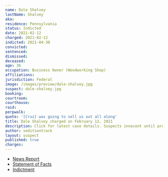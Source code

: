```yaml
---
name: Dale Shalvey
lastName: Shalvey
aka:
residence: Pennsylvania
status: Indicted
date: 2021-02-12
charged: 2021-02-12
indicted: 2021-04-30
convicted: 
sentenced: 
dismissed: 
deceased:
age: 36
occupation: Business Owner (Woodworking Shop)
affiliations:
jurisdiction: Federal
image: /images/preview/dale-shalvey.jpg
suspect: dale-shalvey.jpg
booking:
courtroom:
courthouse:
raid:
perpwalk:
quote: '[Cruz] was going to sell us out all along'
title: Dale Shalvey charged on February 12, 2021
description: Click for latest case details. Suspects innocent until proven guilty.
author: seditiontrack
layout: suspect
published: true
charges:
---
```

- [News Report](https://www.thedailybeast.com/pennsylvania-rioter-dale-shalvey-charged-after-going-through-senate-papers-during-capitol-riot)
- [Statement of Facts](https://www.justice.gov/usao-dc/case-multi-defendant/file/1379321/download)
- [Indictment](https://www.justice.gov/usao-dc/case-multi-defendant/file/1390821/download)
